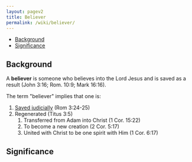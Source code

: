 ```yaml
---
layout: pagev2
title: Believer
permalink: /wiki/believer/
---
```

- [Background](#background)
- [Significance](#significance)

## Background

A **believer** is someone who believes into the Lord Jesus and is saved as a result (John 3:16; Rom. 10:9; Mark 16:16). 

The term "believer" implies that one is:

1. [Saved judicially](../judicial_redemption) (Rom 3:24-25)
2. Regenerated (Titus 3:5)
   1. Transferred from Adam into Christ (1 Cor. 15:22)
   2. To become a new creation (2 Cor. 5:17)
   3. United with Christ to be one spirit with Him (1 Cor. 6:17)

## Significance
